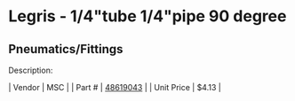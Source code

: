 # Legris - 1/4"tube 1/4"pipe 90 degree
## Pneumatics/Fittings
Description: 	 

| Vendor | MSC | 
| Part # | [48619043](http://www.mscdirect.com/) | 
| Unit Price | $4.13 | 
